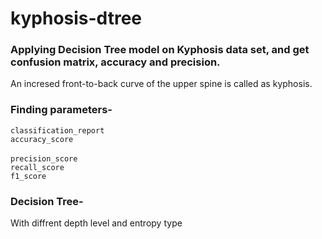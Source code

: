 # kyphosis-dtree

### Applying Decision Tree model on Kyphosis data set, and get confusion matrix, accuracy and precision. 
An incresed front-to-back curve of the upper spine is called as kyphosis.

### Finding parameters-
<code>classification_report</code> <br>
<code>accuracy_score </code><br>
<code>precision_score </code><br>
<code>recall_score</code><br>
<code>f1_score</code><br>

### Decision Tree-
With diffrent depth level and entropy type
